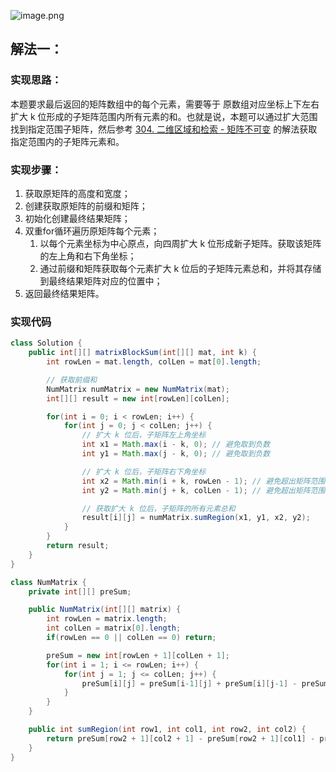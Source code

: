 ![image.png](https://gitee.com/roada/drawingBed/raw/main/blog/1699410522377-0869b14d-3521-4560-85df-c6211d121930.png)
## 解法一：
### 实现思路：
本题要求最后返回的矩阵数组中的每个元素，需要等于 原数组对应坐标上下左右扩大 k 位形成的子矩阵范围内所有元素的和。也就是说，本题可以通过扩大范围找到指定范围子矩阵，然后参考 [304. 二维区域和检索 - 矩阵不可变](https://www.yuque.com/u26951862/petxba/gt3tngnee4asgy2g/edit?toc_node_uuid=YcimfP5slMF01KLs) 的解法获取指定范围内的子矩阵元素和。
### 实现步骤：

1. 获取原矩阵的高度和宽度；
2. 创建获取原矩阵的前缀和矩阵；
3. 初始化创建最终结果矩阵；
4. 双重for循环遍历原矩阵每个元素；
   1. 以每个元素坐标为中心原点，向四周扩大 k 位形成新子矩阵。获取该矩阵的左上角和右下角坐标；
   2. 通过前缀和矩阵获取每个元素扩大 k 位后的子矩阵元素总和，并将其存储到最终结果矩阵对应的位置中；
5. 返回最终结果矩阵。
### 实现代码
```java
class Solution {
	public int[][] matrixBlockSum(int[][] mat, int k) {
		int rowLen = mat.length, colLen = mat[0].length;

		// 获取前缀和
		NumMatrix numMatrix = new NumMatrix(mat);
		int[][] result = new int[rowLen][colLen];

		for(int i = 0; i < rowLen; i++) {
			for(int j = 0; j < colLen; j++) {
				// 扩大 k 位后，子矩阵左上角坐标
				int x1 = Math.max(i - k, 0); // 避免取到负数
				int y1 = Math.max(j - k, 0); // 避免取到负数

				// 扩大 k 位后，子矩阵右下角坐标
				int x2 = Math.min(i + k, rowLen - 1); // 避免超出矩阵范围
				int y2 = Math.min(j + k, colLen - 1); // 避免超出矩阵范围

				// 获取扩大 k 位后，子矩阵的所有元素总和
				result[i][j] = numMatrix.sumRegion(x1, y1, x2, y2);
			}
		}
		return result;
	}
}

class NumMatrix {
	private int[][] preSum;

	public NumMatrix(int[][] matrix) {
		int rowLen = matrix.length;
		int colLen = matrix[0].length;
		if(rowLen == 0 || colLen == 0) return;

		preSum = new int[rowLen + 1][colLen + 1];
		for(int i = 1; i <= rowLen; i++) {
			for(int j = 1; j <= colLen; j++) {
				preSum[i][j] = preSum[i-1][j] + preSum[i][j-1] - preSum[i-1][j-1] + matrix[i - 1][j - 1] ;
			}
		}
	}

	public int sumRegion(int row1, int col1, int row2, int col2) {
		return preSum[row2 + 1][col2 + 1] - preSum[row2 + 1][col1] - preSum[row1][col2 + 1] + preSum[row1][col1];
	}
}
```
